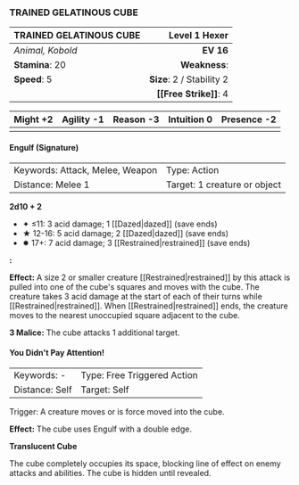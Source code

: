 ### TRAINED GELATINOUS CUBE

| TRAINED GELATINOUS CUBE |         **Level 1 Hexer** |
| :---------------------- | ------------------------: |
| *Animal, Kobold*        |                 **EV 16** |
| **Stamina**: 20         |             **Weakness**: |
| **Speed**: 5            | **Size**: 2 / Stability 2 |
|                         |    **[[Free Strike]]**: 4 |

| **Might** +2 | **Agility** -1 | **Reason** -3 | **Intuition** 0 | **Presence** -2 |
| ------------ | -------------- | ------------- | --------------- | --------------- |
|              |                |               |                 |                 |

#### Engulf (Signature)

|                                 |                              |
| :------------------------------ | :--------------------------- |
| Keywords: Attack, Melee, Weapon | Type: Action                 |
| Distance: Melee 1               | Target: 1 creature or object |

**2d10 + 2**

- ✦ ≤11: 3 acid damage; 1 [[Dazed|dazed]] (save ends)
- ★ 12-16: 5 acid damage; 2 [[Dazed|dazed]] (save ends)
- ✸ 17+: 7 acid damage; 3 [[Restrained|restrained]] (save ends)

**:**

**Effect:** A size 2 or smaller creature [[Restrained|restrained]] by this attack is pulled into one of the cube's squares and moves with the cube. The creature takes 3 acid damage at the start of each of their turns while [[Restrained|restrained]]. When [[Restrained|restrained]] ends, the creature moves to the nearest unoccupied square adjacent to the cube.

**3 Malice:** The cube attacks 1 additional target.

#### You Didn't Pay Attention!

|                |                             |
| :------------- | :-------------------------- |
| Keywords: -    | Type: Free Triggered Action |
| Distance: Self | Target: Self                |

Trigger: A creature moves or is force moved into the cube.

**Effect:** The cube uses Engulf with a double edge.

**Translucent Cube**

The cube completely occupies its space, blocking line of effect on enemy attacks and abilities. The cube is hidden until revealed.
